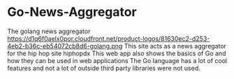 # Go-News-Aggregator
The golang news aggregator
https://d1q6f0aelx0por.cloudfront.net/product-logos/81630ec2-d253-4eb2-b36c-eb54072cb8d6-golang.png
This site acts as a news aggregator for the hip hop site hiphopdx
This web app also shows the basics of Go and how they can be used in web applications
The Go language has a lot of cool features and not a lot of outside third party libraries were not used.
